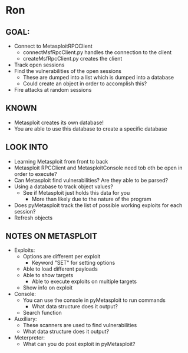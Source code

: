 # Ron

## GOAL:
+ Connect to MetasploitRPCClient
    - connectMsfRpcClient.py handles the connection to the client
    - createMsfRpcClient.py creates the client
+ Track open sessions
+ Find the vulnerabilities of the open sessions
    - These are dumped into a list which is dumped into a database
    - Could create an object in order to accomplish this?
+ Fire attacks at random sessions

## KNOWN
+ Metasploit creates its own database!
+ You are able to use this database to create a specific database

## LOOK INTO
+ Learning Metasploit from front to back
+ Metasploit RPCClient and MetasploitConsole need tob oth be open in order to execute?
+ Can Metasploit find vulnerabilities? Are they able to be parsed?
+ Using a database to track object values?
    - See if Metasploit just holds this data for you
        * More than likely due to the nature of the program
+ Does pyMetasploit track the list of possible working exploits for each session?
+ Refresh objects

## NOTES ON METASPLOIT
+ Exploits:
    - Options are different per exploit
        * Keyword "SET" for setting options
    - Able to load different payloads
    - Able to show targets
        * Able to execute exploits on multiple targets
    - Show info on exploit
+ Console:
    - You can use the console in pyMetasploit to run commands
        * What data structure does it output?
    - Search function
+ Auxiliary:
    - These scanners are used to find vulnerabilities
    - What data structure does it output?
+ Meterpreter:
    - What can you do post exploit in pyMetasploit?